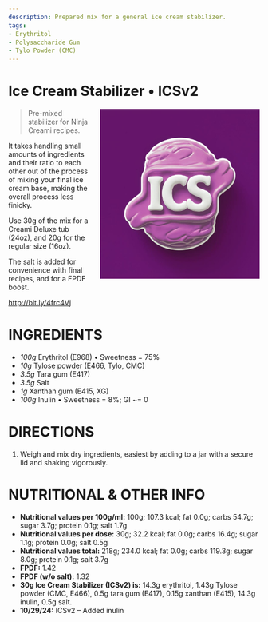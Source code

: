 ```yaml
---
description: Prepared mix for a general ice cream stabilizer.
tags:
- Erythritol
- Polysaccharide Gum
- Tylo Powder (CMC)
---
```

# Ice Cream Stabilizer • ICSv2

<img style="float: right; padding-left: 1rem;" width=320 alt="ICS Logo" src="https://github.com/jhermann/ice-creamery/blob/main/assets/ICS-logo.jpg?raw=true" />

> Pre-mixed stabilizer for Ninja Creami recipes.

It takes handling small amounts of ingredients and their ratio to each other
out of the process of mixing your final ice cream base,
making the overall process less finicky.

Use 30g of the mix for a Creami Deluxe tub (24oz),
and 20g for the regular size (16oz).

The salt is added for convenience with final recipes,
and for a FPDF boost.

http://bit.ly/4frc4Vj

# INGREDIENTS

  - _100g_ Erythritol (E968) • Sweetness = 75%
  - _10g_ Tylose powder (E466, Tylo, CMC)
  - _3.5g_ Tara gum (E417)
  - _3.5g_ Salt
  - _1g_ Xanthan gum (E415, XG)
  - _100g_ Inulin • Sweetness = 8%; GI ~= 0

# DIRECTIONS

 1. Weigh and mix dry ingredients, easiest by adding to a jar with a secure lid and shaking vigorously.

# NUTRITIONAL & OTHER INFO
- **Nutritional values per 100g/ml:** 100g; 107.3 kcal; fat 0.0g; carbs 54.7g; sugar 3.7g; protein 0.1g; salt 1.7g
- **Nutritional values per dose:** 30g; 32.2 kcal; fat 0.0g; carbs 16.4g; sugar 1.1g; protein 0.0g; salt 0.5g
- **Nutritional values total:** 218g; 234.0 kcal; fat 0.0g; carbs 119.3g; sugar 8.0g; protein 0.1g; salt 3.7g
- **FPDF:** 1.42
- **FPDF (w/o salt):** 1.32
- **30g Ice Cream Stabilizer (ICSv2) is:** 14.3g erythritol, 1.43g Tylose powder (CMC, E466), 
0.5g tara gum (E417), 0.15g xanthan (E415),
14.3g inulin, 0.5g salt.
- **10/29/24:** ICSv2 – Added inulin
